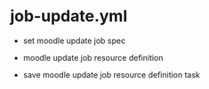 



# job-update.yml


* set moodle update job spec

* moodle update job resource definition

* save moodle update job resource definition task